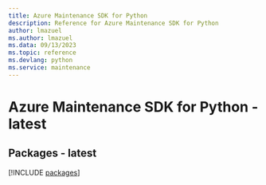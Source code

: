 ```yaml
---
title: Azure Maintenance SDK for Python
description: Reference for Azure Maintenance SDK for Python
author: lmazuel
ms.author: lmazuel
ms.data: 09/13/2023
ms.topic: reference
ms.devlang: python
ms.service: maintenance
---
```

# Azure Maintenance SDK for Python - latest
## Packages - latest
[!INCLUDE [packages](maintenance-index.md)]
